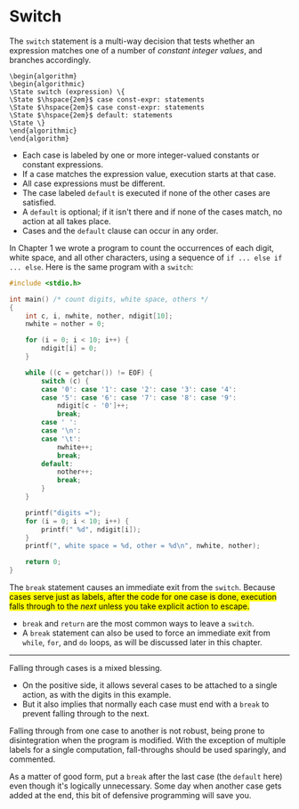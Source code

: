 # Switch

The `switch` statement is a multi-way decision that tests whether an expression matches one of a number of *constant integer values*, and branches accordingly.

```algorithm
\begin{algorithm}
\begin{algorithmic}
\State switch (expression) \{
\State $\hspace{2em}$ case const-expr: statements
\State $\hspace{2em}$ case const-expr: statements
\State $\hspace{2em}$ default: statements
\State \}
\end{algorithmic}
\end{algorithm}
```

- Each case is labeled by one or more integer-valued constants or constant expressions.
- If a case matches the expression value, execution starts at that case.
- All case expressions must be different.
- The case labeled `default` is executed if none of the other cases are satisfied.
- A `default` is optional; if it isn't there and if none of the cases match, no action at all takes place.
- Cases and the `default` clause can occur in any order.

<div class="alert-example">

In Chapter 1 we wrote a program to count the occurrences of each digit, white space, and all other characters, using a sequence of `if ... else if ... else`. Here is the same program with a `switch`:

```c
#include <stdio.h>

int main() /* count digits, white space, others */
{
    int c, i, nwhite, nother, ndigit[10];
    nwhite = nother = 0;

    for (i = 0; i < 10; i++) {
        ndigit[i] = 0;
    }

    while ((c = getchar()) != EOF) {
        switch (c) {
        case '0': case '1': case '2': case '3': case '4':
        case '5': case '6': case '7': case '8': case '9':
            ndigit[c - '0']++;
            break;
        case ' ':
        case '\n':
        case '\t':
            nwhite++;
            break;
        default:
            nother++;
            break;
        }
    }

    printf("digits =");
    for (i = 0; i < 10; i++) {
        printf(" %d", ndigit[i]);
    }
    printf(", white space = %d, other = %d\n", nwhite, nother);

    return 0;
}
```

</div>

The `break` statement causes an immediate exit from the `switch`. Because <mark>cases serve just as labels, after the code for one case is done, execution falls through to the *next* unless you take explicit action to escape.</mark>

- `break` and `return` are the most common ways to leave a `switch`.
- A `break` statement can also be used to force an immediate exit from `while`, `for`, and `do` loops, as will be discussed later in this chapter.

---

Falling through cases is a mixed blessing.

- On the positive side, it allows several cases to be attached to a single action, as with the digits in this example.
- But it also implies that normally each case must end with a `break` to prevent falling through to the next.

Falling through from one case to another is not robust, being prone to disintegration when the program is modified. With the exception of multiple labels for a single computation, fall-throughs should be used sparingly, and commented.

As a matter of good form, put a `break` after the last case (the `default` here) even though it's logically unnecessary. Some day when another case gets added at the end, this bit of defensive programming will save you.
